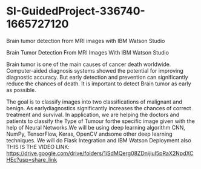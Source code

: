 # SI-GuidedProject-336740-1665727120
Brain tumor detection from MRI images with IBM Watson Studio

Brain Tumor Detection From MRI Images With IBM Watson Studio

Brain tumor is one of the main causes of cancer death worldwide. Computer-aided diagnosis systems showed the potential for improving diagnostic accuracy. But early detection and prevention can significantly reduce the chances of death. It is important to detect Brain tumor as early as possible.

The goal is to classify images into two classifications of malignant and benign. As earlydiagnostics significantly increases the chances of correct treatment and survival. In application, we are helping the doctors and patients to classify the Type of Tumour forthe specific image given with the help of Neural Networks.We will be using deep learning algorithm CNN, NumPy, TensorFlow, Keras, OpenCV andsome other deep learning techniques. We will do Flask Integration and IBM Watson Deployment also
THIS IS THE VIDEO LINK: https://drive.google.com/drive/folders/1iSdMQerg08ZDnijiuI5pRaX2NpdXCHEc?usp=share_link
